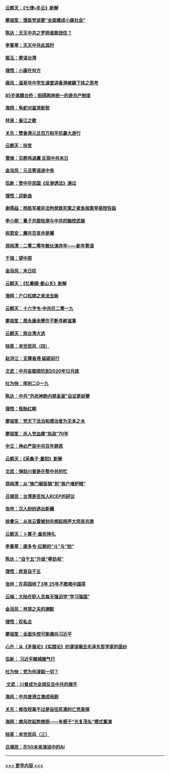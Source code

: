 #### [云鹤天：《七律▪冬云》新解](../pages/nsc993/n11768204.md?t=01050422) 
#### [廖祖笙：饿饭党说要“全面建成小康社会”](../pages/nsc993/n11767482.md?t=01050422) 
#### [陈达：天灭中共之罗网谁能挡住？](../pages/nsc993/n11767465.md?t=01050422) 
#### [李春草：天灭中共此其时](../pages/nsc993/n11767452.md?t=01050422) 
#### [振玉：寄语台湾](../pages/nsc993/n11767432.md?t=01050422) 
#### [理悟：小康在何方](../pages/nsc993/n11767394.md?t=01050422) 
#### [唐风：温哥华中学生课堂讲香港被踢下体之思考](../pages/nsc993/n11766848.md?t=01050422) 
#### [85岁美籍台侨：阻碍两岸统一的是共产制度](../pages/nsc993/n11765043.md?t=01050422) 
#### [海网：龟蛇对鼠哭新愁](../pages/nsc993/n11764895.md?t=01050422) 
#### [林泉：香江之歌](../pages/nsc993/n11764415.md?t=01050422) 
#### [关乐：赞香港元旦百万和平抗暴大游行](../pages/nsc993/n11764382.md?t=01050422) 
#### [云鹤天：扶贫](../pages/nsc993/n11764245.md?t=01050422) 
#### [雪绮：见群鸡退鹰  反观中共末日](../pages/nsc993/n11762112.md?t=01050422) 
#### [金浴凤：元旦寄语迷中帝](../pages/nsc993/n11761788.md?t=01050422) 
#### [伍新：贺中华民国《反渗透法》通过](../pages/nsc993/n11761994.md?t=01050422) 
#### [理悟：迎新曲](../pages/nsc993/n11761152.md?t=01050422) 
#### [谢燕益：杨胜军被非法拘禁致死案之紧急报案举报控告函](../pages/nsc993/n11756134.md?t=01050422) 
#### [李小刚：量子共振检测与中共的脑控武器](../pages/nsc993/n11754518.md?t=01050422) 
#### [祝君安：魔共百变亦是魔](../pages/nsc993/n11754469.md?t=01050422) 
#### [郑纯清：二零二零年散伙演弃年——新年寄语](../pages/nsc993/n11754195.md?t=01050422) 
#### [千瑞：望中原](../pages/nsc993/n11754159.md?t=01050422) 
#### [金浴凤：末日叹](../pages/nsc993/n11752359.md?t=01050422) 
#### [云鹤天：《忆秦娥‧娄山关》新解](../pages/nsc993/n11752348.md?t=01050422) 
#### [海网：户口松绑之来龙去脉](../pages/nsc993/n11752328.md?t=01050422) 
#### [云鹤天：十六字令‧中共在二零一九](../pages/nsc993/n11752305.md?t=01050422) 
#### [廖祖笙：周永康余孽在不断寻衅滋事](../pages/nsc993/n11751013.md?t=01050422) 
#### [云鹤天：观台湾大选](../pages/nsc993/n11751007.md?t=01050422) 
#### [陆客：末世民风（四）](../pages/nsc993/n11749203.md?t=01050422) 
#### [赵洪江：支撑香港 砥砺前行](../pages/nsc993/n11748482.md?t=01050422) 
#### [文武：中共妄图顽抗到2020年12月底](../pages/nsc993/n11748446.md?t=01050422) 
#### [吐为快：挥别二O一九](../pages/nsc993/n11748411.md?t=01050422) 
#### [陈达：中共“外扰神韵内禁圣诞”自证是妖孽](../pages/nsc993/n11748226.md?t=01050422) 
#### [理悟：怪胎红朝](../pages/nsc993/n11748206.md?t=01050422) 
#### [廖祖笙：党天下法治和德治皆为无本之木](../pages/nsc993/n11748135.md?t=01050422) 
#### [廖祖笙：杀人党血腥“执政”70年](../pages/nsc993/n11745144.md?t=01050422) 
#### [中立：神必严惩中共百年罪恶](../pages/nsc993/n11744970.md?t=01050422) 
#### [云鹤天：《采桑子‧重阳》新解](../pages/nsc993/n11744948.md?t=01050422) 
#### [文武：弹劾川普是在帮中共的忙](../pages/nsc993/n11744758.md?t=01050422) 
#### [郑纯清：从“挨门砸饭锅”到“挨户堵炉眼”](../pages/nsc993/n11744745.md?t=01050422) 
#### [吕锡民：台湾是否加入RCEP的研议](../pages/nsc993/n11744701.md?t=01050422) 
#### [张林：汉人纷纷逃出新疆](../pages/nsc993/n11743530.md?t=01050422) 
#### [徐曼沅：从张云雷被封杀想起相声大师吴兆南](../pages/nsc993/n11741816.md?t=01050422) 
#### [云鹤天：卜算子‧垂死挣扎](../pages/nsc993/n11739956.md?t=01050422) 
#### [李春草：唐多令‧红朝的“斗”与“拍”](../pages/nsc993/n11739830.md?t=01050422) 
#### [陈达：“自干五”升级“牵妨母”](../pages/nsc993/n11739724.md?t=01050422) 
#### [理悟：悲哀自干五](../pages/nsc993/n11739547.md?t=01050422) 
#### [张林：在茶园待了3年 25年不敢喝中国茶](../pages/nsc993/n11739240.md?t=01050422) 
#### [云端：大陆在职人员每天强迫学“学习强国”](../pages/nsc993/n11738735.md?t=01050422) 
#### [金浴凤：林郑之夫的渊默](../pages/nsc993/n11737735.md?t=01050422) 
#### [理悟：叹私企](../pages/nsc993/n11737715.md?t=01050422) 
#### [廖祖笙：全面失控可能袭向习近平](../pages/nsc993/n11737704.md?t=01050422) 
#### [心升：从《矛盾论》《实践论》的谬误揭去毛泽东哲学家的面纱](../pages/nsc993/n11736962.md?t=01050422) 
#### [伍新： 习近平赌城赌气行](../pages/nsc993/n11736929.md?t=01050422) 
#### [吐为快：党为何凌蹈一切？](../pages/nsc993/n11736915.md?t=01050422) 
#### [ 文武：川普成为全球反击中共的旗手](../pages/nsc993/n11736882.md?t=01050422) 
#### [海风：中共废港立澳成闹剧](../pages/nsc993/n11735857.md?t=01050422) 
#### [关乐：修改校章不过是自往死凑的亡党臭棋](../pages/nsc993/n11735097.md?t=01050422) 
#### [海网：南风吹起势燎原——有感于“光复茂名”模式重演](../pages/nsc993/n11732308.md?t=01050422) 
#### [陆客：末世民风（三）](../pages/nsc993/n11732211.md?t=01050422) 
#### [吕锡民：在5G未来演进中的AI](../pages/nsc993/n11730010.md?t=01050422) 

----
#### [ >>> 更早内容 <<< ](../indexes/nsc993-earlier.md)
